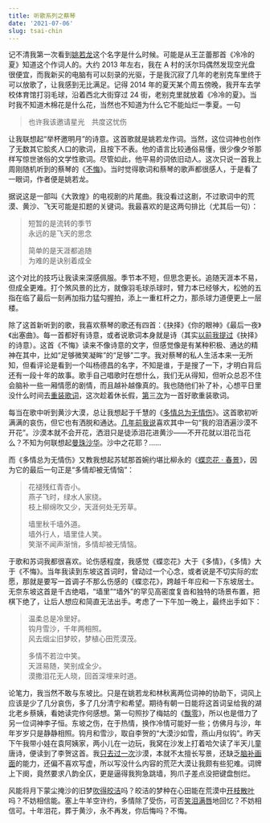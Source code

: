 ```yaml
---
title: 听歌系列之蔡琴
date: '2021-07-06'
slug: tsai-chin
---
```


记不清我第一次看到[姚若龙](https://baike.baidu.com/item/%E5%A7%9A%E8%8B%A5%E9%BE%99)这个名字是什么时候。可能是从王芷蕾那首《冷冷的夏》知道这个作词人的。大约 2013 年左右，我在 A 村的沃尔玛偶然发现空光盘很便宜，而我新买的电脑有可以刻录的光驱，于是我沉寂了几年的老别克车里终于可以放歌了，让我感到无比满足。记得 2014 年的夏天某个周五傍晚，我开车去学校体育馆打羽毛球，沿着西北大街穿过 24 街，老别克里就放着《冷冷的夏》。当时我不知道木棉花是什么花，当然也不知道为什么它不能灿烂一季夏。一句

> 也许我该邀请星光　共度这忧伤

让我联想起“举杯邀明月”的诗意。这首歌就是姚若龙作词。当然，这位词神也创作了无数其它脍炙人口的歌词，且按下不表。他的语言比较通俗易懂，很少像夕爷那样写惊世骇俗的文学性歌词。尽管如此，他平易的词依旧动人。这次只说一首我上周刚随机听到的蔡琴的《[不悔](https://music.163.com/song?id=209833)》。当时觉得歌词和蔡琴的歌声都很感人，于是看了一眼词，作者便是姚若龙。

据说这是一部叫《大敦煌》的电视剧的片尾曲。我没看过这剧，不过歌词中的荒漠、黄沙、飞天可能是扣题的关键词。我最喜欢的是这两句排比（尤其后一句）：

> 短暂的是流转的季节  
> 永远的是飞天的思念  
>
> 简单的是天涯都追随  
> 为难的是诀别着成全

这个对比的技巧让我读来深感佩服。季节本不短，但思念更长。追随天涯本不易，但成全更难。打个煞风景的比方，就像羽毛球杀球时，臂力本已经够大，松弛的五指在临了最后一刻再加指力猛勾握拍，添上一重杠杆之力，那杀球力道便更上一层楼。

除了这首新听到的歌，我喜欢蔡琴的歌还有四首：《抉择》《你的眼神》《最后一夜》《出塞曲》。每一首都好有诗意，或者说歌词本身就是诗（其实[以前我提过](/cn/2017/12/poetic-lyrics/)《抉择》的诗意）。这首《不悔》读来不像诗意的文字，但感觉像是有某种积极、通达的精神在其中，比如“足够微笑凝眸”的“足够”二字。我对蔡琴的私人生活本来一无所知，但看评论是看到一个叫杨德昌的名字，不知是谁，于是搜了一下，才明白背后还有一段十年的故事。歌手自己唱歌时在想什么，我们无从得知，但听众总忍不住会脑补一些一厢情愿的剧情，而且越补越像真的。我也随他们补了补，心想平日里没什么时间去[重装歌词](/cn/2019/04/no-tears/)，这次趁着休长假，[第](/cn/2019/04/no-tears/)三[次](/cn/2020/07/rainy-day/)为一首好歌重装歌词。

每当在歌中听到黄沙大漠，总让我想起于千慧的《[多情总为无情伤](https://music.163.com/song?id=323266)》。这首歌初听满满的哀伤，但它也有洒脱和通达。[几年前我说](/cn/2017/12/poetic-lyrics/)喜欢其中一句“我的泪洒遍沙漠不开花”。沙漠本就不会开花，洒泪只是徒添泪花进黄沙——不开花就以泪花当花么？不知为何联想起[曼珠](https://music.163.com/song?id=669344)[沙华](https://music.163.com/song?id=276237)。沙中之花耶？……

而《多情总为无情伤》又教我想起苏轼那首婉约堪比柳永的《[蝶恋花 · 春景](https://baike.baidu.com/item/%E8%9D%B6%E6%81%8B%E8%8A%B1%C2%B7%E6%98%A5%E6%99%AF/1687045)》，因为它的最后一句正是“多情却被无情恼”：

> 花褪残红青杏小。  
> 燕子飞时，绿水人家绕。  
> 枝上柳绵吹又少，天涯何处无芳草。
>
> 墙里秋千墙外道。  
> 墙外行人，墙里佳人笑。  
> 笑渐不闻声渐悄，多情却被无情恼。

于歌和苏词我都很喜欢。论伤感程度，我感觉《蝶恋花》大于《多情》，《多情》大于《不悔》。当年我读到东坡这首词时，曾动过一个心念，或者说是不切实际的宏愿，那就是要写一首调子不那么伤感的《蝶恋花》，跨越千年应和一下东坡居士。无奈东坡这首是千古绝唱，“墙里”“墙外”的罕见高密度复沓和独特的场景布置，把棋下绝了，让后人想应和简直无法出手。考虑了一下午加一晚上，最终出手如下：

> 温柔总是冷里好。  
> 钩月雪沙，千年两相照。  
> 风去烟尘旧梦皎，梦植心田荒漠茂。
>
> 多情不若泣中笑。  
> 天涯易随，笑别成全少。  
> 漠撒泪花无人晓，回首深埋来时道。

<!--# 犹豫了一下是用深埋还是深葬，还是决定用“埋”；“葬”有照顾平仄对仗上的优势，但悲气太重。 -->

<!--# 漠撒，本考虑的是“默撒”，但“默”又带来悲气，而且与“无人”的意思重复；“漠”除了沙漠，还可以取“淡漠”意，淡漠地放下。通常说“洒泪”，但此处用“撒”是为了照顾花，撒花非洒花。而且“洒泪”也太悲，洒泪是被动地从眼中洒；撒泪是从手中，更有主动意。 -->

<!--# 若想保住某件东西，最好的办法就是不去理它。爱得太过的东西容易毁灭，要冷眼对待一切，特别是你心爱的事物。那样，它们生存的机会反而多一些。《肖斯塔科维奇回忆录》 -->

论笔力，我当然不敢与东坡比。只是在姚若龙和林秋离两位词神的协助下，词风上应该是少了几分哀伤，多了几分清宁和希望。期待有朝一日能将这首词呈给我的湖北老乡蔡姨，看她读完作何感想。第一句照抄了梅姑的《[飘零](https://music.163.com/song?id=27483134)》，所以也是借力了另一位词神李子恒。东坡之伤，在于热情，换作冷情可能好一些；仿佛月与沙，年年岁岁只是静静相照。钩月和雪沙，取自李贺的“大漠沙如雪，燕山月似钩”。昨天下午我带小娃在袁阿姨家，两小儿在一边玩，我窝在沙发上打着哈欠读了半天儿童唐诗，便读到了李贺这首。我[只去过一次](/cn/2008/05/tired/)沙漠，本就不太擅长写景，还缺乏[脑补画面](/cn/2019/07/aphantasia/)的能力，还偏不喜欢写虚，所以写没什么内容的荒茫大漠让我颇有些犯难。词牌上下阕，竟然要求八韵全仄，更是逼得我狗急跳墙，狗爪子差点没把键盘刨烂。

风能将月下蒙尘掩沙的旧梦[吹得皎洁](https://music.163.com/song?id=162446)吗？皎洁的梦种在心田能在荒漠中[开枝散叶](https://music.163.com/song?id=298079)吗？不妨相信能。塞上牛羊空许约，多情除了受伤，可否[笑泪满唇](/cn/2019/06/dusk/)地回忆？不妨相信可。十年泪花，葬于黄沙，永不再发，你后悔吗？不悔。
